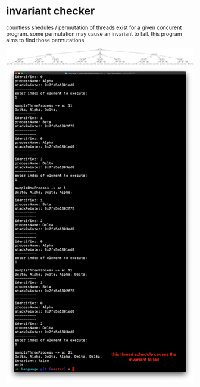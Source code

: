 # invariant checker

countless shedules / permutation of threads exist for a given concurent program. 
some permutation may cause an invariant to fail.
this program aims to find those permutations.

![graph](graph.jpeg)
![example](example.png)
